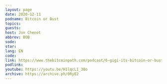 ```yaml
---
layout: page
date: 2020-12-11
podname: Bitcoin or Bust
topics: 
guests: 
host: Jon Chenot
abbrev: BOB
sode: 
star: 
lang: EN
code: 
link: https://www.thebitcoinpath.com/podcast/6-gigi-its-bitcoin-or-bust-baby/
podlink: 
youtube: https://youtu.be/H1lqcL1_30o
archive: https://archive.ph/0RyE2
---
```

